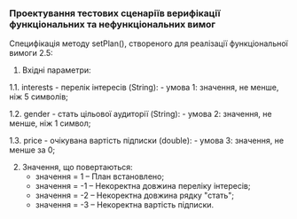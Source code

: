 ### Проектування тестових сценаріїв верифікації функціональних та нефункціональних вимог

Специфікація методу setPlan(), створеного для реалізації функціональної вимоги 2.5:

1. Вхідні параметри:

1.1. interests - перелік інтересів (String):
	- умова 1: значення, не менше, ніж 5 символів;

1.2. gender - стать цільової аудиторії (String):
	- умова 2: значення, не менше, ніж 1 символ;

1.3. price - очікувана вартість підписки (double):
	- умова 3: значення, не менше за 0;
	
2. Значення, що повертаються:
	- значення = 1 – План встановлено;
	- значення = -1 – Некоректна довжина переліку інтересів;
	- значення = -2 – Некоректна довжина рядку "стать";
	- значення = -3 – Некоректна вартість підписки.
